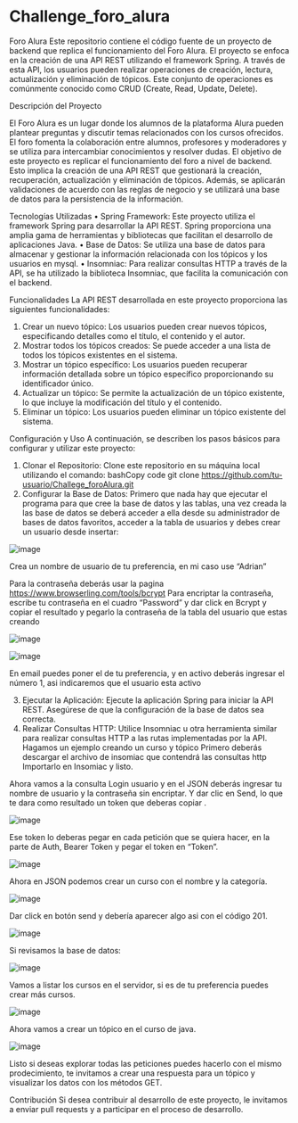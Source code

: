 # Challenge_foro_alura
Foro Alura
Este repositorio contiene el código fuente de un proyecto de backend que replica el funcionamiento del Foro Alura. El proyecto se enfoca en la creación de una API REST utilizando el framework Spring. A través de esta API, los usuarios pueden realizar operaciones de creación, lectura, actualización y eliminación de tópicos. Este conjunto de operaciones es comúnmente conocido como CRUD (Create, Read, Update, Delete).


Descripción del Proyecto

El Foro Alura es un lugar donde los alumnos de la plataforma Alura pueden plantear preguntas y discutir temas relacionados con los cursos ofrecidos. El foro fomenta la colaboración entre alumnos, profesores y moderadores y se utiliza para intercambiar conocimientos y resolver dudas.
El objetivo de este proyecto es replicar el funcionamiento del foro a nivel de backend. Esto implica la creación de una API REST que gestionará la creación, recuperación, actualización y eliminación de tópicos. Además, se aplicarán validaciones de acuerdo con las reglas de negocio y se utilizará una base de datos para la persistencia de la información.

Tecnologías Utilizadas
•	Spring Framework: Este proyecto utiliza el framework Spring para desarrollar la API REST. Spring proporciona una amplia gama de herramientas y bibliotecas que facilitan el desarrollo de aplicaciones Java.
•	Base de Datos: Se utiliza una base de datos para almacenar y gestionar la información relacionada con los tópicos y los usuarios en mysql.
•	Insomniac: Para realizar consultas HTTP a través de la API, se ha utilizado la biblioteca Insomniac, que facilita la comunicación con el backend.


Funcionalidades
La API REST desarrollada en este proyecto proporciona las siguientes funcionalidades:
1.	Crear un nuevo tópico: Los usuarios pueden crear nuevos tópicos, especificando detalles como el título, el contenido y el autor.
2.	Mostrar todos los tópicos creados: Se puede acceder a una lista de todos los tópicos existentes en el sistema.
3.	Mostrar un tópico específico: Los usuarios pueden recuperar información detallada sobre un tópico específico proporcionando su identificador único.
4.	Actualizar un tópico: Se permite la actualización de un tópico existente, lo que incluye la modificación del título y el contenido.
5.	Eliminar un tópico: Los usuarios pueden eliminar un tópico existente del sistema.

Configuración y Uso
A continuación, se describen los pasos básicos para configurar y utilizar este proyecto:
1.	Clonar el Repositorio: Clone este repositorio en su máquina local utilizando el comando:
bashCopy code
git clone https://github.com/tu-usuario/Challege_foroAlura.git 
2.	Configurar la Base de Datos: Primero que nada hay que ejecutar el programa para que cree la base de datos y las tablas, una vez creada la las base de datos se deberá acceder a ella desde su administrador de bases de datos favoritos, acceder a la tabla de usuarios y debes crear un usuario desde insertar:

![image](https://github.com/AdriGPlayer/Challege_foroAlura/assets/130609122/f4a890a3-e6da-4981-88a4-25203d9ed36f)

Crea un nombre de usuario de tu preferencia, en mi caso use “Adrian”

Para la contraseña deberás usar la pagina https://www.browserling.com/tools/bcrypt
Para encriptar la contraseña, escribe tu contraseña en el cuadro “Password” y dar click en Bcrypt y copiar el resultado y pegarlo la contraseña de la tabla del usuario que estas creando

![image](https://github.com/AdriGPlayer/Challege_foroAlura/assets/130609122/938b2c7d-7d0c-42a3-9fa1-aabb1af09041)


![image](https://github.com/AdriGPlayer/Challege_foroAlura/assets/130609122/65adf01b-d7a8-44e8-b82d-449adbbe6c47)

En email puedes poner el de tu preferencia, y en activo deberás ingresar el número 1, asi indicaremos que el usuario esta activo


3.	Ejecutar la Aplicación: Ejecute la aplicación Spring para iniciar la API REST. Asegúrese de que la configuración de la base de datos sea correcta.
4.	Realizar Consultas HTTP: Utilice Insomniac u otra herramienta similar para realizar consultas HTTP a las rutas implementadas por la API.
Hagamos un ejemplo creando un curso y tópico 
Primero deberás descargar el archivo de insomiac que contendrá las consultas http
Importarlo en Insomiac y listo.


Ahora vamos a la consulta Login usuario y en el JSON deberás ingresar tu nombre de usuario y la contraseña sin encriptar.
Y dar clic en Send, lo que te dara como resultado un token que deberas copiar .


![image](https://github.com/AdriGPlayer/Challege_foroAlura/assets/130609122/8cb35fc9-76e3-45b8-898f-7a825fb192cb)

Ese token lo deberas pegar en cada petición que se quiera hacer, en la parte de Auth, Bearer Token y pegar el token en “Token”.



![image](https://github.com/AdriGPlayer/Challege_foroAlura/assets/130609122/dcf40285-0002-4dc9-9922-ae72af6893fe)


Ahora en JSON podemos crear un curso con el nombre y la categoría.

![image](https://github.com/AdriGPlayer/Challege_foroAlura/assets/130609122/b0c1f4fa-6639-400d-b62b-0c83be60e135)

Dar click en botón send y debería aparecer algo asi con el código 201.



![image](https://github.com/AdriGPlayer/Challege_foroAlura/assets/130609122/0f6185b0-ed8d-4af8-b58f-bd6770f9de6f)


Si revisamos la base de datos:


![image](https://github.com/AdriGPlayer/Challege_foroAlura/assets/130609122/d8bbb794-c8d8-4112-a48f-2708c346e2a5)



Vamos a listar los cursos en el servidor, si es de tu preferencia puedes crear más cursos.



![image](https://github.com/AdriGPlayer/Challege_foroAlura/assets/130609122/d14d3909-1a91-4bff-b963-e5617579d460)


Ahora vamos a crear un tópico en el curso de java.



![image](https://github.com/AdriGPlayer/Challege_foroAlura/assets/130609122/72ce0b9a-d53c-4c2d-83c3-132d9a85d057)



Listo si deseas explorar todas las peticiones puedes hacerlo con el mismo prodecimiento, te invitamos a crear una respuesta para un tópico y visualizar los datos con los métodos GET.

Contribución
Si desea contribuir al desarrollo de este proyecto, le invitamos a enviar pull requests y a participar en el proceso de desarrollo.

